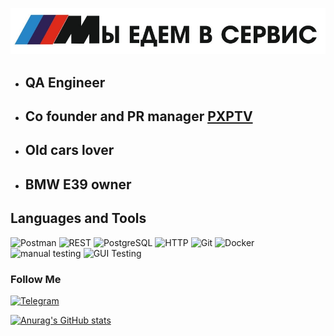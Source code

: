 ![Header](assets/M_Service.jpg)

- ## QA Engineer
- ## Co founder and PR manager [PXPTV](http://pxptv.ru)
- ## Old cars lover
- ## BMW E39 owner


## Languages and Tools
![Postman](https://img.shields.io/badge/Postman%20-ef5b25)
![REST](https://img.shields.io/badge/REST%20-3a363d)
![PostgreSQL](https://img.shields.io/badge/PostgreSQL%20-008bb9)
![HTTP](https://img.shields.io/badge/HTTP%20-3a363d)
![Git](https://img.shields.io/badge/Git%20-F1502F)
![Docker](https://img.shields.io/badge/Docker%20-384d54)
![manual testing](https://img.shields.io/badge/Manual_Testing%20-003366)
![GUI Testing](https://img.shields.io/badge/GUI_Testing%20-ffffe1)

### Follow Me
[![Telegram](https://img.shields.io/badge/Telegram%20-229ed9)](https://t.me/ovsivan)

[![Anurag's GitHub stats](https://github-readme-stats.vercel.app/api?username=devovs&show_icons=true&theme=synthwave)](https://github.com/anuraghazra/github-readme-stats)
